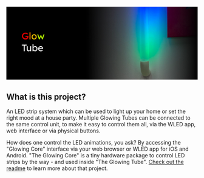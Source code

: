 ![The Glowing Tube](readme/header.jpg)

## What is this project?

An LED strip system which can be used to light up your home or set the right mood at a house party. Multiple Glowing Tubes can be connected to the same control unit, to make it easy to control them all, via the WLED app, web interface or via physical buttons.

How does one control the LED animations, you ask? By accessing the "Glowing Core" interface via your web browser or WLED app for iOS and Android. "The Glowing Core" is a tiny hardware package to control LED strips by the way - and used inside "The Glowing Tube". [Check out the readme](https://github.com/glowingkitty/TheGlowingCore) to learn more about that project.